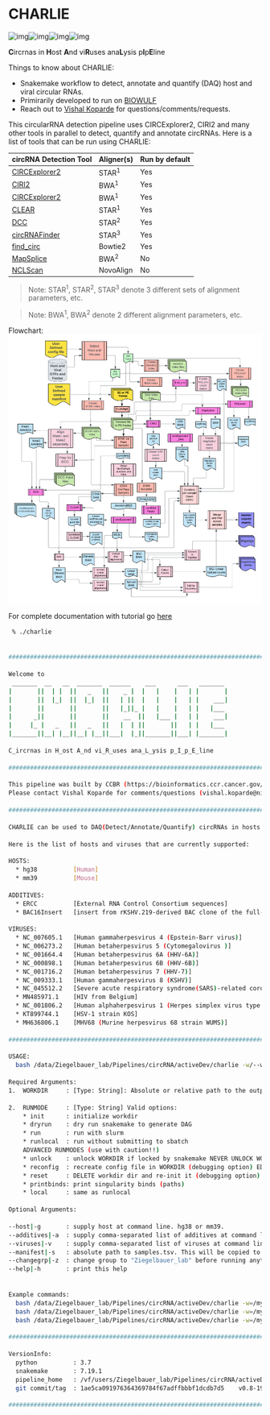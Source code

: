 # CHARLIE
![img](https://img.shields.io/github/issues/CCBR/CHARLIE?style=for-the-badge)![img](https://img.shields.io/github/forks/CCBR/CHARLIE?style=for-the-badge)![img](https://img.shields.io/github/stars/CCBR/CHARLIE?style=for-the-badge)![img](https://img.shields.io/github/license/CCBR/CHARLIE?style=for-the-badge)

 **C**ircrnas in **H**ost **A**nd vi**R**uses ana**L**ysis p**I**p**E**line


Things to know about CHARLIE:

- Snakemake workflow to detect, annotate and quantify (DAQ) host and viral circular RNAs.
- Primirarily developed to run on [BIOWULF](https://hpc.nih.gov/)
- Reach out to [Vishal Koparde](mailto:vishal.koparde@nihgov) for questions/comments/requests.


This circularRNA detection pipeline uses CIRCExplorer2, CIRI2 and many other tools in parallel to detect, quantify and annotate circRNAs. Here is a list of tools that can be run using CHARLIE:

| circRNA Detection Tool | Aligner(s) | Run by default |
| ---------------------- | ---------- | -------------- |
| [CIRCExplorer2](https://github.com/YangLab/CIRCexplorer2)          | STAR<sup>1</sup>       | Yes            |
| [CIRI2](https://sourceforge.net/projects/ciri/files/CIRI2/)                  | BWA<sup>1</sup>        | Yes            |
| [CIRCExplorer2](https://github.com/YangLab/CIRCexplorer2)          | BWA<sup>1</sup>        | Yes            |
| [CLEAR](https://github.com/YangLab/CLEAR)                  | STAR<sup>1</sup>       | Yes            |
| [DCC](https://github.com/dieterich-lab/DCC)                    | STAR<sup>2</sup>       | Yes            |
| [circRNAFinder](https://github.com/bioxfu/circRNAFinder)          | STAR<sup>3</sup>       | Yes            |
| [find_circ](https://github.com/marvin-jens/find_circ)              | Bowtie2    | Yes            |
| [MapSplice](https://github.com/merckey/MapSplice2)              | BWA<sup>2</sup>        | No             |
| [NCLScan](https://github.com/TreesLab/NCLscan)                | NovoAlign  | No             |

> Note: STAR<sup>1</sup>, STAR<sup>2</sup>, STAR<sup>3</sup> denote 3 different sets of alignment parameters, etc.

> Note: BWA<sup>1</sup>, BWA<sup>2</sup> denote 2 different alignment parameters, etc.

Flowchart:
![](docs/images/CHARLIE_v0.8.x.png)

For complete documentation with tutorial go [here](https://ccbr.github.io/CCBR_circRNA_DAQ/)



```bash
 % ./charlie


##########################################################################################

Welcome to
 _______  __   __  _______  ______    ___      ___   _______
|       ||  | |  ||   _   ||    _ |  |   |    |   | |       |
|       ||  |_|  ||  |_|  ||   | ||  |   |    |   | |    ___|
|       ||       ||       ||   |_||_ |   |    |   | |   |___
|      _||       ||       ||    __  ||   |___ |   | |    ___|
|     |_ |   _   ||   _   ||   |  | ||       ||   | |   |___
|_______||__| |__||__| |__||___|  |_||_______||___| |_______|

C_ircrnas in H_ost A_nd vi_R_uses ana_L_ysis p_I_p_E_line

##########################################################################################

This pipeline was built by CCBR (https://bioinformatics.ccr.cancer.gov/ccbr)
Please contact Vishal Koparde for comments/questions (vishal.koparde@nih.gov)

##########################################################################################

CHARLIE can be used to DAQ(Detect/Annotate/Quantify) circRNAs in hosts and viruses.

Here is the list of hosts and viruses that are currently supported:

HOSTS:
  * hg38          [Human]
  * mm39          [Mouse]

ADDITIVES:
  * ERCC          [External RNA Control Consortium sequences]
  * BAC16Insert   [insert from rKSHV.219-derived BAC clone of the full-length KSHV genome]

VIRUSES:
  * NC_007605.1   [Human gammaherpesvirus 4 (Epstein-Barr virus)]
  * NC_006273.2   [Human betaherpesvirus 5 (Cytomegalovirus )]
  * NC_001664.4   [Human betaherpesvirus 6A (HHV-6A)]
  * NC_000898.1   [Human betaherpesvirus 6B (HHV-6B)]
  * NC_001716.2   [Human betaherpesvirus 7 (HHV-7)]
  * NC_009333.1   [Human gammaherpesvirus 8 (KSHV)]
  * NC_045512.2   [Severe acute respiratory syndrome(SARS)-related coronavirus]
  * MN485971.1    [HIV from Belgium]
  * NC_001806.2   [Human alphaherpesvirus 1 (Herpes simplex virus type 1)](strain 17) (HSV-1)]
  * KT899744.1    [HSV-1 strain KOS]
  * MH636806.1    [MHV68 (Murine herpesvirus 68 strain WUMS)]

##########################################################################################

USAGE:
  bash /data/Ziegelbauer_lab/Pipelines/circRNA/activeDev/charlie -w/--workdir=<WORKDIR> -m/--runmode=<RUNMODE>

Required Arguments:
1.  WORKDIR     : [Type: String]: Absolute or relative path to the output folder with write permissions.

2.  RUNMODE     : [Type: String] Valid options:
    * init      : initialize workdir
    * dryrun    : dry run snakemake to generate DAG
    * run       : run with slurm
    * runlocal  : run without submitting to sbatch
    ADVANCED RUNMODES (use with caution!!)
    * unlock    : unlock WORKDIR if locked by snakemake NEVER UNLOCK WORKDIR WHERE PIPELINE IS CURRENTLY RUNNING!
    * reconfig  : recreate config file in WORKDIR (debugging option) EDITS TO config.yaml WILL BE LOST!
    * reset     : DELETE workdir dir and re-init it (debugging option) EDITS TO ALL FILES IN WORKDIR WILL BE LOST!
    * printbinds: print singularity binds (paths)
    * local     : same as runlocal

Optional Arguments:

--host|-g       : supply host at command line. hg38 or mm39.                                            (--runmode=init only)
--additives|-a  : supply comma-separated list of additives at command line. ERCC or BAC16Insert or both (--runmode=init only)
--viruses|-v    : supply comma-separated list of viruses at command line                                (--runmode=init only)
--manifest|-s   : absolute path to samples.tsv. This will be copied to output folder                    (--runmode=init only)
--changegrp|-z  : change group to "Ziegelbauer_lab" before running anything. Biowulf-only. Useful for correctly setting permissions.
--help|-h       : print this help


Example commands:
  bash /data/Ziegelbauer_lab/Pipelines/circRNA/activeDev/charlie -w=/my/ouput/folder -m=init
  bash /data/Ziegelbauer_lab/Pipelines/circRNA/activeDev/charlie -w=/my/ouput/folder -m=dryrun
  bash /data/Ziegelbauer_lab/Pipelines/circRNA/activeDev/charlie -w=/my/ouput/folder -m=run

##########################################################################################

VersionInfo:
  python          : 3.7
  snakemake       : 7.19.1
  pipeline_home   : /vf/users/Ziegelbauer_lab/Pipelines/circRNA/activeDev
  git commit/tag  : 1ae5ca091976364369784f67adffbbbf1dcdb7d5    v0.8-197-g1ae5ca0

##########################################################################################
```
